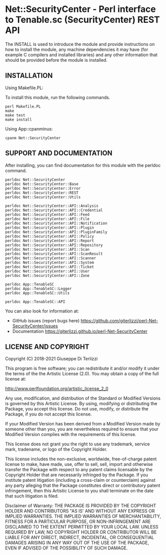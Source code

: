 # Net::SecurityCenter - Perl interface to Tenable.sc (SecurityCenter) REST API

The INSTALL is used to introduce the module and provide instructions on
how to install the module, any machine dependencies it may have (for
example C compilers and installed libraries) and any other information
that should be provided before the module is installed.

## INSTALLATION

Using Makefile.PL:

To install this module, run the following commands.

    perl Makefile.PL
    make
    make test
    make install

Using App::cpanminus:

    cpanm Net::SecurityCenter

## SUPPORT AND DOCUMENTATION

After installing, you can find documentation for this module with the
perldoc command.

    perldoc Net::SecurityCenter
    perldoc Net::SecurityCenter::Base
    perldoc Net::SecurityCenter::Error
    perldoc Net::SecurityCenter::REST
    perldoc Net::SecurityCenter::Utils

    perldoc Net::SecurityCenter::API::Analysis
    perldoc Net::SecurityCenter::API::Credential
    perldoc Net::SecurityCenter::API::Feed
    perldoc Net::SecurityCenter::API::File
    perldoc Net::SecurityCenter::API::Notification
    perldoc Net::SecurityCenter::API::Plugin
    perldoc Net::SecurityCenter::API::PluginFamily
    perldoc Net::SecurityCenter::API::Policy
    perldoc Net::SecurityCenter::API::Report
    perldoc Net::SecurityCenter::API::Repository
    perldoc Net::SecurityCenter::API::Scan
    perldoc Net::SecurityCenter::API::ScanResult
    perldoc Net::SecurityCenter::API::Scanner
    perldoc Net::SecurityCenter::API::System
    perldoc Net::SecurityCenter::API::Ticket
    perldoc Net::SecurityCenter::API::User
    perldoc Net::SecurityCenter::API::Zone

    perldoc App::TenableSC
    perldoc App::TenableSC::Logger
    perldoc App::TenableSC::Utils

    perldoc App::TenableSC::API


You can also look for information at:

  * GitHub issues (report bugs here) https://github.com/giterlizzi/perl-Net-SecurityCenter/issues
  * Documentation https://giterlizzi.github.io/perl-Net-SecurityCenter


## LICENSE AND COPYRIGHT

Copyright (C) 2018-2021 Giuseppe Di Terlizzi

This program is free software; you can redistribute it and/or modify it
under the terms of the the Artistic License (2.0). You may obtain a
copy of the full license at:

http://www.perlfoundation.org/artistic_license_2_0

Any use, modification, and distribution of the Standard or Modified
Versions is governed by this Artistic License. By using, modifying or
distributing the Package, you accept this license. Do not use, modify,
or distribute the Package, if you do not accept this license.

If your Modified Version has been derived from a Modified Version made
by someone other than you, you are nevertheless required to ensure that
your Modified Version complies with the requirements of this license.

This license does not grant you the right to use any trademark, service
mark, tradename, or logo of the Copyright Holder.

This license includes the non-exclusive, worldwide, free-of-charge
patent license to make, have made, use, offer to sell, sell, import and
otherwise transfer the Package with respect to any patent claims
licensable by the Copyright Holder that are necessarily infringed by the
Package. If you institute patent litigation (including a cross-claim or
counterclaim) against any party alleging that the Package constitutes
direct or contributory patent infringement, then this Artistic License
to you shall terminate on the date that such litigation is filed.

Disclaimer of Warranty: THE PACKAGE IS PROVIDED BY THE COPYRIGHT HOLDER
AND CONTRIBUTORS "AS IS' AND WITHOUT ANY EXPRESS OR IMPLIED WARRANTIES.
THE IMPLIED WARRANTIES OF MERCHANTABILITY, FITNESS FOR A PARTICULAR
PURPOSE, OR NON-INFRINGEMENT ARE DISCLAIMED TO THE EXTENT PERMITTED BY
YOUR LOCAL LAW. UNLESS REQUIRED BY LAW, NO COPYRIGHT HOLDER OR
CONTRIBUTOR WILL BE LIABLE FOR ANY DIRECT, INDIRECT, INCIDENTAL, OR
CONSEQUENTIAL DAMAGES ARISING IN ANY WAY OUT OF THE USE OF THE PACKAGE,
EVEN IF ADVISED OF THE POSSIBILITY OF SUCH DAMAGE.
